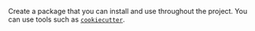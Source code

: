 Create a package that you can install and use throughout the project. You can
use tools such as [`cookiecutter`](https://github.com/audreyr/cookiecutter). 
